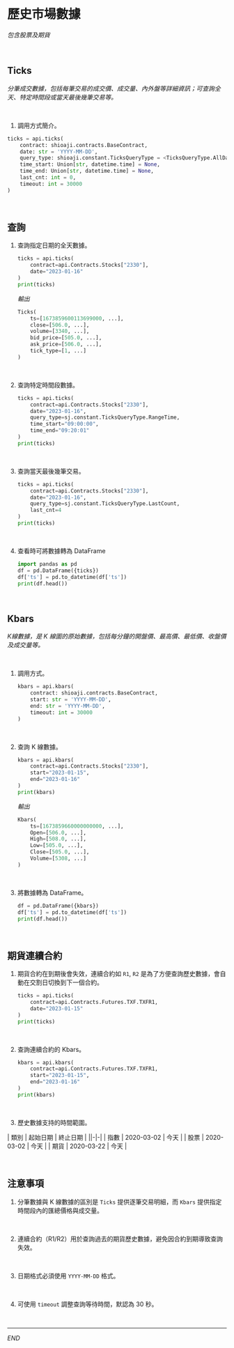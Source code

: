 # 歷史市場數據

_包含股票及期貨_

<br>

## Ticks

_分筆成交數據，包括每筆交易的成交價、成交量、內外盤等詳細資訊；可查詢全天、特定時間段或當天最後幾筆交易等。_

<br>

1. 調用方式簡介。

```python
ticks = api.ticks(
    contract: shioaji.contracts.BaseContract,
    date: str = 'YYYY-MM-DD',
    query_type: shioaji.constant.TicksQueryType = <TicksQueryType.AllDay>,
    time_start: Union[str, datetime.time] = None,
    time_end: Union[str, datetime.time] = None,
    last_cnt: int = 0,
    timeout: int = 30000
)
```

<br>

## 查詢

1. 查詢指定日期的全天數據。

    ```python
    ticks = api.ticks(
        contract=api.Contracts.Stocks["2330"], 
        date="2023-01-16"
    )
    print(ticks)
    ```

    _輸出_

    ```python
    Ticks(
        ts=[1673859600113699000, ...],
        close=[506.0, ...],
        volume=[3340, ...],
        bid_price=[505.0, ...],
        ask_price=[506.0, ...],
        tick_type=[1, ...]
    )
    ```

<br>

2. 查詢特定時間段數據。

    ```python
    ticks = api.ticks(
        contract=api.Contracts.Stocks["2330"], 
        date="2023-01-16",
        query_type=sj.constant.TicksQueryType.RangeTime,
        time_start="09:00:00",
        time_end="09:20:01"
    )
    print(ticks)
    ```

<br>

3. 查詢當天最後幾筆交易。

    ```python
    ticks = api.ticks(
        contract=api.Contracts.Stocks["2330"], 
        date="2023-01-16",
        query_type=sj.constant.TicksQueryType.LastCount,
        last_cnt=4
    )
    print(ticks)
    ```

<br>

4. 查看時可將數據轉為 DataFrame

    ```python
    import pandas as pd
    df = pd.DataFrame({ticks})
    df['ts'] = pd.to_datetime(df['ts'])
    print(df.head())
    ```

<br>

## Kbars

_K線數據，是 K 線圖的原始數據，包括每分鐘的開盤價、最高價、最低價、收盤價及成交量等。_

<br>

1. 調用方式。

    ```python
    kbars = api.kbars(
        contract: shioaji.contracts.BaseContract,
        start: str = 'YYYY-MM-DD',
        end: str = 'YYYY-MM-DD',
        timeout: int = 30000
    )
    ```

<br>

2. 查詢 K 線數據。

    ```python
    kbars = api.kbars(
        contract=api.Contracts.Stocks["2330"], 
        start="2023-01-15", 
        end="2023-01-16"
    )
    print(kbars)
    ```

    _輸出_

    ```python
    Kbars(
        ts=[1673859660000000000, ...],
        Open=[506.0, ...],
        High=[508.0, ...],
        Low=[505.0, ...],
        Close=[505.0, ...],
        Volume=[5308, ...]
    )
    ```

<br>

3. 將數據轉為 DataFrame。

    ```python
    df = pd.DataFrame({kbars})
    df['ts'] = pd.to_datetime(df['ts'])
    print(df.head())
    ```

<br>

## 期貨連續合約

1. 期貨合約在到期後會失效，連續合約如 `R1`, `R2` 是為了方便查詢歷史數據，會自動在交割日切換到下一個合約。

    ```python
    ticks = api.ticks(
        contract=api.Contracts.Futures.TXF.TXFR1, 
        date="2023-01-15"
    )
    print(ticks)
    ```

<br>

2. 查詢連續合約的 Kbars。

    ```python
    kbars = api.kbars(
        contract=api.Contracts.Futures.TXF.TXFR1,
        start="2023-01-15", 
        end="2023-01-16"
    )
    print(kbars)
    ```

<br>

3. 歷史數據支持的時間範圍。

| 類別       | 起始日期    | 終止日期 |
||-|-|
| 指數       | 2020-03-02  | 今天     |
| 股票       | 2020-03-02  | 今天     |
| 期貨       | 2020-03-22  | 今天     |

<br>

## 注意事項

1. 分筆數據與 K 線數據的區別是 `Ticks` 提供逐筆交易明細，而 `Kbars` 提供指定時間段內的匯總價格與成交量。

<br>

2. 連續合約（R1/R2）用於查詢過去的期貨歷史數據，避免因合約到期導致查詢失效。

<br>

3. 日期格式必須使用 `YYYY-MM-DD` 格式。

<br>

4. 可使用 `timeout` 調整查詢等待時間，默認為 30 秒。

<br>

___

_END_